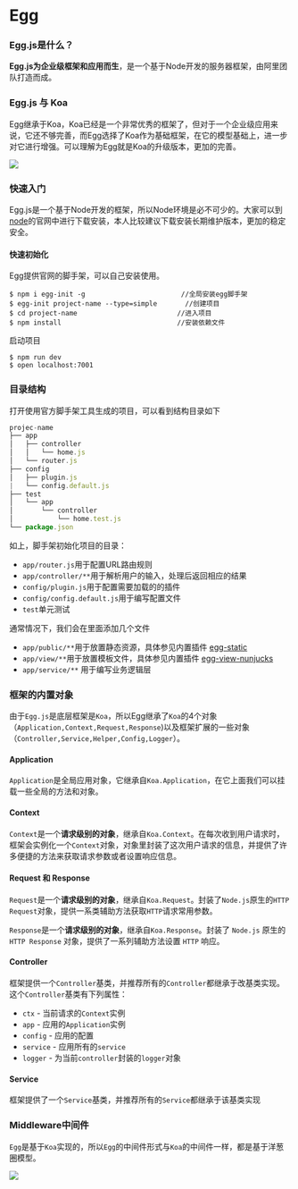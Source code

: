 # Egg

### Egg.js是什么？

**Egg.js为企业级框架和应用而生**，是一个基于Node开发的服务器框架，由阿里团队打造而成。

### Egg.js 与 Koa

Egg继承于Koa，Koa已经是一个非常优秀的框架了，但对于一个企业级应用来说，它还不够完善，而Egg选择了Koa作为基础框架，在它的模型基础上，进一步对它进行增强。可以理解为Egg就是Koa的升级版本，更加的完善。

![](http://qiniu.xl686.com/egg.png)

### 快速入门

Egg.js是一个基于Node开发的框架，所以Node环境是必不可少的。大家可以到[node](https://nodejs.org)的官网中进行下载安装，本人比较建议下载安装长期维护版本，更加的稳定安全。

#### 快速初始化

Egg提供官网的脚手架，可以自己安装使用。

```
$ npm i egg-init -g						   //全局安装egg脚手架
$ egg-init project-name --type=simple		//创建项目
$ cd project-name						  //进入项目	
$ npm install		   					  //安装依赖文件
```

启动项目

```
$ npm run dev
$ open localhost:7001
```

### 目录结构

打开使用官方脚手架工具生成的项目，可以看到结构目录如下

```javascript
projec-name
├── app
│   ├── controller
│   │   └── home.js
│   └── router.js
├── config
│  	├── plugin.js
|   └── config.default.js
├── test
│   └── app
│		└── controller
│			└── home.test.js
└── package.json
```

如上，脚手架初始化项目的目录：

- `app/router.js`用于配置URL路由规则
- `app/controller/**`用于解析用户的输入，处理后返回相应的结果
- `config/plugin.js`用于配置需要加载的的插件
- `config/config.default.js`用于编写配置文件
- `test`单元测试

通常情况下，我们会在里面添加几个文件

- `app/public/**`用于放置静态资源，具体参见内置插件 [egg-static](https://github.com/eggjs/egg-static)
- `app/view/**`用于放置模板文件，具体参见内置插件 [egg-view-nunjucks](https://github.com/eggjs/egg-view-nunjucks)
- `app/service/**` 用于编写业务逻辑层

### 框架的内置对象

由于`Egg.js`是底层框架是`Koa`，所以Egg继承了`Koa`的4个对象（`Application,Context,Request,Response`)以及框架扩展的一些对象（`Controller,Service,Helper,Config,Logger`）。

#### Application

`Application`是全局应用对象，它继承自`Koa.Application`，在它上面我们可以挂载一些全局的方法和对象。

#### Context

`Context`是一个**请求级别的对象**，继承自`Koa.Context`。在每次收到用户请求时，框架会实例化一个`Context`对象，对象里封装了这次用户请求的信息，并提供了许多便捷的方法来获取请求参数或者设置响应信息。

#### Request 和 Response

`Request`是一个**请求级别的对象**，继承自`Koa.Request`。封装了`Node.js`原生的`HTTP Request`对象，提供一系类辅助方法获取`HTTP`请求常用参数。

`Response`是一个**请求级别的对象**，继承自`Koa.Response`。封装了 `Node.js` 原生的 `HTTP Response` 对象，提供了一系列辅助方法设置 `HTTP` 响应。

#### Controller

框架提供一个`Controller`基类，并推荐所有的`Controller`都继承于改基类实现。这个`Controller`基类有下列属性：

- `ctx` - 当前请求的`Context`实例
- `app` - 应用的`Application`实例
- `config` - 应用的配置
- `service` - 应用所有的`service`
- `logger` - 为当前`controller`封装的`logger`对象

#### Service

框架提供了一个`Service`基类，并推荐所有的`Service`都继承于该基类实现

### Middleware中间件

`Egg`是基于`Koa`实现的，所以`Egg`的中间件形式与`Koa`的中间件一样，都是基于洋葱圈模型。

![](http://qiniu.xl686.com/mid.png)

